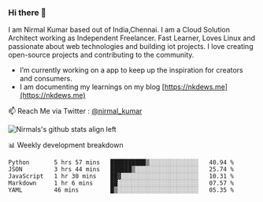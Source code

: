 ### Hi there 👋

 I am Nirmal Kumar based out of India,Chennai. I am a Cloud Solution Architect working as Independent Freelancer. Fast Learner, Loves Linux and passionate about web technologies and building iot projects. I love creating open-source projects and contributing to the community.

- I’m currently working on a app to keep up the inspiration for creators and consumers.
- I am documenting my learnings on my blog [https://nkdews.me](https://nkdews.me)

📫 Reach Me via  Twitter : [@nirmal_kumar](https://twitter.com/nirmal_kumar)

![Nirmals's github stats align left](https://github-readme-stats.vercel.app/api?username=nk-gears&show_icons=true)


📊 Weekly development breakdown

<!--START_SECTION:waka-->
```text
Python       5 hrs 57 mins   ██████████▒░░░░░░░░░░░░░░   40.94 % 
JSON         3 hrs 44 mins   ██████▒░░░░░░░░░░░░░░░░░░   25.74 % 
JavaScript   1 hr 30 mins    ██▓░░░░░░░░░░░░░░░░░░░░░░   10.31 % 
Markdown     1 hr 6 mins     ██░░░░░░░░░░░░░░░░░░░░░░░   07.57 % 
YAML         46 mins         █▒░░░░░░░░░░░░░░░░░░░░░░░   05.35 % 
```
<!--END_SECTION:waka-->


